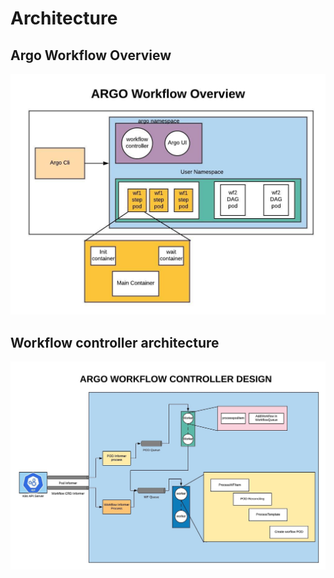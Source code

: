 # Architecture

## Argo Workflow Overview

![diagram](assets/overview.jpeg)

## Workflow controller architecture

![diagram](assets/architecture.jpeg)

